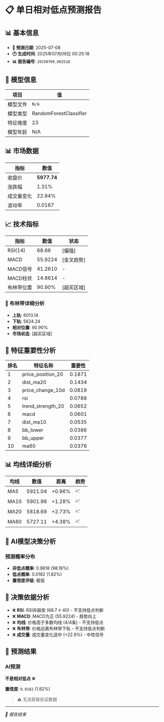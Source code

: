# 📋 单日相对低点预测报告

## 📊 基本信息

- **🎯 预测日期**: 2025-07-08
- **🕐 生成时间**: 2025年07月09日 00:25:18
- **📊 报告编号**: `20250709_002518`

## 🤖 模型信息

| 项目 | 值 |
| --- | --- |
| 模型文件 | `N/A` |
| 模型类型 | RandomForestClassifier |
| 特征维度 | 23 |
| 模型年龄 | N/A |

## 📊 市场数据

| 指标 | 数值 |
| --- | --- |
| 收盘价 | **5977.74** |
| 涨跌幅 | 1.31% |
| 成交量变化 | 22.94% |
| 波动率 | 0.0167 |

## 📈 技术指标

| 指标 | 数值 | 状态 |
| --- | --- | --- |
| RSI(14) | 68.66 | [偏强] |
| MACD | 55.9224 | [金叉趋势] |
| MACD信号 | 41.2610 | - |
| MACD柱状 | 14.6614 | - |
| 布林带位置 | 90.90% | [超买区域] |

### 📏 布林带详细分析

- **上轨**: 6013.14
- **下轨**: 5624.24
- **相对位置**: 90.90%
- **市场状态**: [超买区域]

## 🔬 特征重要性分析

| 排名 | 特征名称 | 重要性 |
| --- | --- | --- |
| 1 | price_position_20 | 0.1871 |
| 2 | dist_ma20 | 0.1434 |
| 3 | price_change_10d | 0.0819 |
| 4 | rsi | 0.0788 |
| 5 | trend_strength_20 | 0.0652 |
| 6 | macd | 0.0601 |
| 7 | dist_ma10 | 0.0535 |
| 8 | bb_lower | 0.0386 |
| 9 | bb_upper | 0.0377 |
| 10 | ma60 | 0.0376 |

## 📊 均线详细分析

| 均线 | 数值 | 距离 | 趋势 |
| --- | --- | --- | --- |
| MA5 | 5921.04 | +0.96% | 📈 |
| MA10 | 5901.98 | +1.28% | 📈 |
| MA20 | 5818.69 | +2.73% | 📈 |
| MA60 | 5727.11 | +4.38% | 📈 |

## 🤖 AI模型决策分析

### 预测概率分布
- **非低点概率**: 0.9818 (98.18%)
- **低点概率**: 0.0182 (1.82%)
- **置信度评级**: 极低

## 🧠 决策依据分析

- ❌ **RSI**: RSI非超卖 (68.7 ≥ 40) - 不支持低点判断
- ❌ **MACD**: MACD为正 (55.9224) - 趋势向上
- ❌ **均线**: 价格高于多数均线 (4/4条) - 不支持低点
- ❌ **布林带**: 价格远离布林带下轨 - 不支持低点判断
- ❌ **成交量**: 成交量变化适中 (+22.9%) - 中性信号

## 🎯 预测结果

### AI预测
**不是相对低点** ❌

**置信度**: `0.0182` (1.82%)

> ⚠️ 无法获取验证数据

---
*📝 报告结束*

